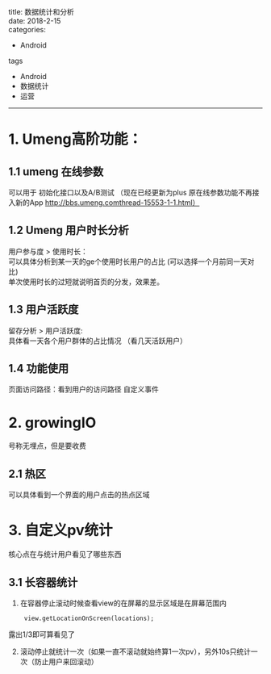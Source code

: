 title: 数据统计和分析    
date: 2018-2-15     
categories:    
- Android    
   
tags   
- Android    
- 数据统计    
- 运营    
    
---


# 1. Umeng高阶功能：  

## 1.1 umeng 在线参数    
可以用于 初始化接口以及A/B测试 
（现在已经更新为plus  原在线参数功能不再接入新的App   http://bbs.umeng.comthread-15553-1-1.html）


## 1.2 Umeng 用户时长分析
用户参与度 > 使用时长：  
可以具体分析到某一天的ge个使用时长用户的占比  (可以选择一个月前同一天对比)  
单次使用时长的过短就说明首页的分发，效果差。


## 1.3 用户活跃度  
留存分析 > 用户活跃度:  
具体看一天各个用户群体的占比情况
（看几天活跃用户）

## 1.4 功能使用
页面访问路径：看到用户的访问路径
自定义事件



# 2. growingIO  
号称无埋点，但是要收费

## 2.1 热区 
可以具体看到一个界面的用户点击的热点区域


# 3. 自定义pv统计
核心点在与统计用户看见了哪些东西
## 3.1 长容器统计
 1. 在容器停止滚动时候查看view的在屏幕的显示区域是在屏幕范围内  
 
         view.getLocationOnScreen(locations);  

露出1/3即可算看见了

2. 滚动停止就统计一次（如果一直不滚动就始终算1一次pv），另外10s只统计一次（防止用户来回滚动）